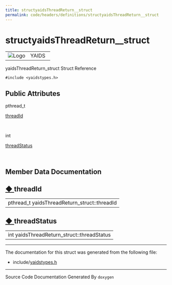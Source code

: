 ```yaml
---
title: structyaidsThreadReturn__struct
permalink: code/headers/definitions/structyaidsThreadReturn__struct
---
```

# structyaidsThreadReturn__struct

<table>
<colgroup>
<col style="width: 50%" />
<col style="width: 50%" />
</colgroup>
<tbody>
<tr class="odd">
<td><img src="/yaids.png" alt="Logo" /></td>
<td><div id="projectname">
YAIDS
</div></td>
</tr>
</tbody>
</table>


yaidsThreadReturn\_struct Struct Reference

`#include <yaidstypes.h>`

<span id="pub-attribs"></span> Public Attributes
------------------------------------------------

pthread\_t 

<a href="/code/headers/definitions/structyaidsThreadReturn__struct#af1fae0e416db8ec8bdd601a5cbecbadf" class="el">threadId</a>

 

int 

<a href="/code/headers/definitions/structyaidsThreadReturn__struct#a1a89b9a2e8e5ebb62611ccc8ed0c770f" class="el">threadStatus</a>

 

Member Data Documentation
-------------------------

<span id="af1fae0e416db8ec8bdd601a5cbecbadf"></span>

<span class="permalink">[◆ ](#af1fae0e416db8ec8bdd601a5cbecbadf)</span>threadId
-------------------------------------------------------------------------------

<table>
<tbody>
<tr class="odd">
<td>pthread_t yaidsThreadReturn_struct::threadId</td>
</tr>
</tbody>
</table>

<span id="a1a89b9a2e8e5ebb62611ccc8ed0c770f"></span>

<span class="permalink">[◆ ](#a1a89b9a2e8e5ebb62611ccc8ed0c770f)</span>threadStatus
-----------------------------------------------------------------------------------

<table>
<tbody>
<tr class="odd">
<td>int yaidsThreadReturn_struct::threadStatus</td>
</tr>
</tbody>
</table>

------------------------------------------------------------------------

The documentation for this struct was generated from the following file:

-   include/<a href="/code/headers/yaidstypes" class="el">yaidstypes.h</a>

------------------------------------------------------------------------

<span class="small">Source Code Documentation Generated By `doxygen`</span>  
